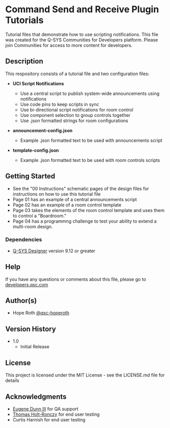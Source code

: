 # Command Send and Receive Plugin Tutorials

Tutorial files that demonstrate how to use scripting notifications. This file was created for the Q-SYS Communities for Developers platform. Please join Communities for access to more content for developers.

## Description

This respository consists of a tutorial file and two configuration files:

- **UCI Script Notifications**

  - Use a central script to publish system-wide announcements using notifications
  - Use code pins to keep scripts in sync
  - Use bi-directional script notifications for room control
  - Use component selection to group controls together
  - Use .json formatted strings for room configurations

- **announcement-config.json**

  - Example .json formatted text to be used with announcements script

- **template-config.json**
  - Example .json formatted text to be used with room controls scripts

## Getting Started

- See the "00 Instructions" schematic pages of the design files for instructions on how to use this tutorial file
- Page 01 has an example of a central announcements script
- Page 02 has an example of a room control template
- Page 03 takes the elements of the room control template and uses them to control a "Boardroom."
- Page 04 has a programmng challenge to test your ability to extend a multi-room design.

### Dependencies

- [Q-SYS Designer](https://www.qsys.com/resources/software-and-firmware/q-sys-designer-software/) version 9.12 or greater

## Help

If you have any questions or comments about this file, please go to [developers.qsc.com](https://developers.qsc.com)

## Author(s)

- Hope Roth [@qsc-hoperoth](https://github.com/qsc-hoperoth)

## Version History

- 1.0
  - Initial Release

## License

This project is licensed under the MIT License - see the LICENSE.md file for details

## Acknowledgments

- [Eugene Dunn III](https://github.com/QSC-Eugene) for QA support
- [Thomas Holt-Ronczy](https://github.com/qsc-thomasholtronczy) for end user testing
- Curtis Harnish for end user testing
